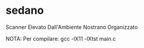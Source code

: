 # sedano
Scanner Elevato Dall'Ambiente Nostrano Organizzato


NOTA: Per compilare: gcc -lX11 -lXtst main.c